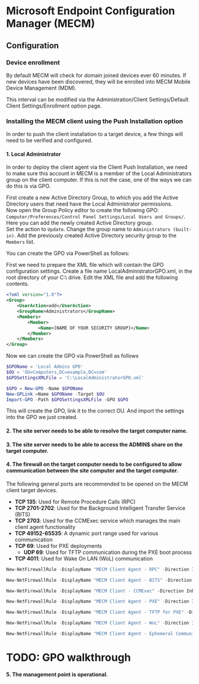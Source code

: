 # Microsoft Endpoint Configuration Manager (MECM)
## Configuration
### Device enrollment
By default MECM will check for domain joined devices ever 60 minutes. If new devices have been discovered, they will be enrolled into MECM Mobile Device Management (MDM).

This interval can be modified via the Administration/Client Settings/Default Client Settings/Enrollment option page.

### Installing the MECM client using the Push Installation option
In order to push the client installation to a target device, a few things will need to be verified and configured.  

#### 1. Local Administrator  
In order to deploy the client agent via the Client Push Installation, we need to make sure this account in MECM is a member of the Local Administrators group on the client computer.
If this is not the case, one of the ways we can do this is via GPO.

First create a new Active Directory Group, to which you add the Active Directory users that need have the Local Administrator permissions.  
Now open the Group Policy editor to create the following GPO: `Computer/Preferences/Control Panel Settings/Local Users and Groups/`. Here you can add the newly created Active Directory group.  
Set the action to `Update`. Change the group name to `Administrators (built-in)`. Add the previously created Active Directory security group to the `Members` list.  

You can create the GPO via PowerShell as follows:

First we need to prepare the XML file which will contain the GPO configuration settings.
Create a file name LocalAdministratorGPO.xml, in the root directory of your C:\ drive.
Edit the XML file and add the following contents.
```XML
<?xml version="1.0"?>
<Group>
    <UserAction>add</UserAction>
    <GroupName>Administrators</GroupName>
    <Members>
        <Member> 
            <Name>[NAME OF YOUR SECURITY GROUP]</Name>
        </Member>
    </Members>
</Group>
```

Now we can create the GPO via PowerShell as follows
```PowerShell
$GPOName = 'Local Admins GPO'
$OU = 'OU=Computers,DC=example,DC=com'
$GPOSettingsXMLFile = 'C:\LocalAdministratorGPO.xml'

$GPO = New-GPO -Name $GPOName
New-GPLink =Name $GPOName -Target $OU
Import-GPO -Path $GPOSettingsXMLFile -GPO $GPO
```

This will create the GPO, link it to the correct OU. And import the settings into the GPO we just created.


#### 2. The site server needs to be able to resolve the target computer name.  

#### 3. The site server needs to be able to access the ADMIN$ share on the target computer.  

#### 4. The firewall on the target computer needs to be configured to allow communication between the site computer and the target computer.  
The following general ports are recommended to be opened on the MECM client target devices.

- **TCP 135**: Used for Remote Procedure Calls (RPC)
- **TCP 2701-2702**: Used for the Background Intelligent Transfer Service (BITS)
- **TCP 2703**: Used for the CCMExec service which manages the main client agent functionality
- **TCP 49152-65535**: A dynamic port range used for various communication
- **TCP 69**: Used for PXE deployments
    - **UDP 69**: Used for TFTP communication during the PXE boot process
- **TCP 4011**: Used for Wake On LAN (WoL) communication

```PowerShell
New-NetFirewallRule -DisplayName "MECM Client Agent - RPC" -Direction Inbound -LocalPort 135 -Protocol TCP -Action Allow

New-NetFirewallRule -DisplayName "MECM Client Agent - BITS" -Direction Inbound -LocalPort 2701,2702 -Protocol TCP -Action Allow

New-NetFirewallRule -DisplayName "MECM Client - CCMExec" -Direction Inbound -LocalPort 2703 -Protocol TCP -Action Allow

New-NetFirewallRule -DisplayName "MECM Client Agent - PXE" -Direction Inbound -LocalPort 69 -Protocol TCP -Action Allow

New-NetFirewallRule -DisplayName "MECM Client Agent - TFTP for PXE" -Direction Inbound -LocalPort 69 -Protocol UDP -Action Allow

New-NetFirewallRule -DisplayName "MECM Client Agent - WoL" -Direction Inbound -LocalPort 4011 -Protocol TCP -Action Allow

New-NetFirewallRule -DisplayName "MECM Client Agent - Ephemeral Communication" -Direction Inbound -LocalPort 49152-65535 -Protocol TCP -Action Allow
```

# TODO: GPO walkthrough

#### 5. The management point is operational.